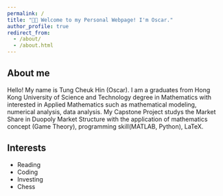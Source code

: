 ```yaml
---
permalink: /
title: "👋🏻 Welcome to my Personal Webpage! I'm Oscar."
author_profile: true
redirect_from: 
  - /about/
  - /about.html
---
```


## About me 
Hello! My name is Tung Cheuk Hin (Oscar). I am a graduates from Hong Kong University of Science and Technology degree in Mathematics with interested in Applied Mathematics such as mathematical modeling, numerical analysis, data analysis.  My Capstone Project studys the Market Share in Duopoly Market Structure with the application of mathematics concept (Game Theory), programming skill(MATLAB, Python), LaTeX.

## Interests
- Reading
- Coding
- Investing
- Chess



